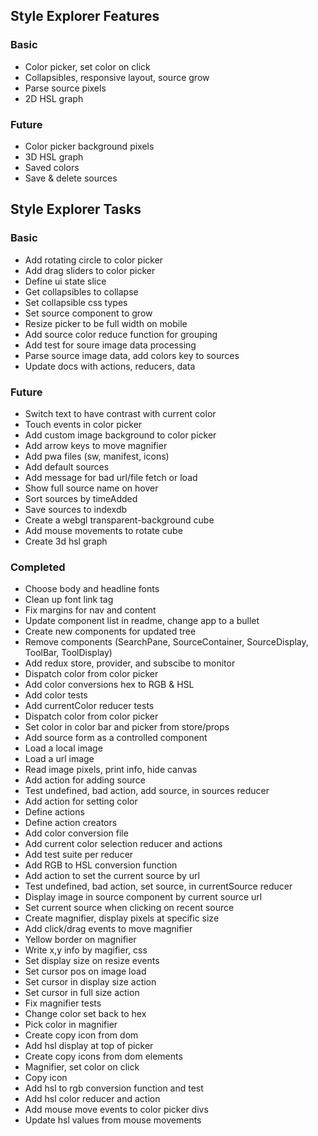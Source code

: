## Style Explorer Features
### Basic
* Color picker, set color on click
* Collapsibles, responsive layout, source grow
* Parse source pixels
* 2D HSL graph

### Future
* Color picker background pixels
* 3D HSL graph
* Saved colors
* Save & delete sources

## Style Explorer Tasks
### Basic
* Add rotating circle to color picker
* Add drag sliders to color picker
* Define ui state slice
* Get collapsibles to collapse
* Set collapsible css types
* Set source component to grow
* Resize picker to be full width on mobile
* Add source color reduce function for grouping
* Add test for soure image data processing
* Parse source image data, add colors key to sources
* Update docs with actions, reducers, data

### Future
* Switch text to have contrast with current color
* Touch events in color picker
* Add custom image background to color picker
* Add arrow keys to move magnifier
* Add pwa files (sw, manifest, icons)
* Add default sources
* Add message for bad url/file fetch or load
* Show full source name on hover
* Sort sources by timeAdded
* Save sources to indexdb
* Create a webgl transparent-background cube
* Add mouse movements to rotate cube
* Create 3d hsl graph

### Completed
* Choose body and headline fonts
* Clean up font link tag
* Fix margins for nav and content
* Update component list in readme, change app to a bullet
* Create new components for updated tree
* Remove components (SearchPane, SourceContainer, SourceDisplay, ToolBar, ToolDisplay)
* Add redux store, provider, and subscibe to monitor
* Dispatch color from color picker
* Add color conversions hex to RGB & HSL
* Add color tests
* Add currentColor reducer tests
* Dispatch color from color picker
* Set color in color bar and picker from store/props
* Add source form as a controlled component
* Load a local image
* Load a url image
* Read image pixels, print info, hide canvas
* Add action for adding source
* Test undefined, bad action, add source, in sources reducer
* Add action for setting color
* Define actions
* Define action creators
* Add color conversion file
* Add current color selection reducer and actions
* Add test suite per reducer
* Add RGB to HSL conversion function
* Add action to set the current source by url
* Test undefined, bad action, set source, in currentSource reducer
* Display image in source component by current source url
* Set current source when clicking on recent source
* Create magnifier, display pixels at specific size
* Add click/drag events to move magnifier
* Yellow border on magnifier
* Write x,y info by magifier, css
* Set display size on resize events
* Set cursor pos on image load
* Set cursor in display size action
* Set cursor in full size action
* Fix magnifier tests
* Change color set back to hex
* Pick color in magnifier
* Create copy icon from dom
* Add hsl display at top of picker
* Create copy icons from dom elements
* Magnifier, set color on click
* Copy icon
* Add hsl to rgb conversion function and test
* Add hsl color reducer and action
* Add mouse move events to color picker divs
* Update hsl values from mouse movements
